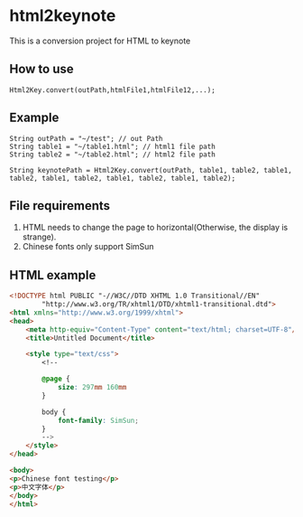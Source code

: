 # html2keynote
This is a conversion project for HTML to keynote

## How to use
```
Html2Key.convert(outPath,htmlFile1,htmlFile12,...);
```
## Example
```
String outPath = "~/test"; // out Path
String table1 = "~/table1.html"; // html1 file path
String table2 = "~/table2.html"; // html2 file path

String keynotePath = Html2Key.convert(outPath, table1, table2, table1, table2, table1, table2, table1, table2, table1, table2);
```

## File requirements

1. HTML needs to change the page to horizontal(Otherwise, the display is strange).
2. Chinese fonts only support SimSun

## HTML example
```html
<!DOCTYPE html PUBLIC "-//W3C//DTD XHTML 1.0 Transitional//EN"
        "http://www.w3.org/TR/xhtml1/DTD/xhtml1-transitional.dtd">
<html xmlns="http://www.w3.org/1999/xhtml">
<head>
    <meta http-equiv="Content-Type" content="text/html; charset=UTF-8"/>
    <title>Untitled Document</title>

    <style type="text/css">
        <!--

        @page {
            size: 297mm 160mm
        }

        body {
            font-family: SimSun;
        }
        -->
    </style>
</head>

<body>
<p>Chinese font testing</p>
<p>中文字体</p>
</body>
</html>


```